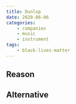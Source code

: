 ```yaml
---
title: Dunlop
date: 2020-06-06
categories:
    - companies
    - music
    - instrument
tags:
    - black-lives-matter
---
```


## Reason


## Alternative

